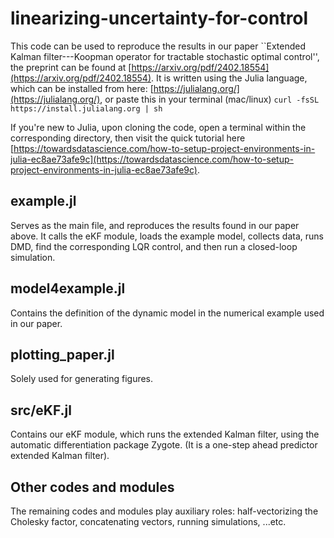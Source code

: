 # linearizing-uncertainty-for-control
This code can be used to reproduce the results in our paper ``Extended Kalman filter---Koopman operator for tractable stochastic optimal control'', the preprint can be found at [https://arxiv.org/pdf/2402.18554](https://arxiv.org/pdf/2402.18554). It is written using the Julia language, which can be installed from here: [https://julialang.org/](https://julialang.org/), or paste this in your terminal (mac/linux) ```curl -fsSL https://install.julialang.org | sh```

If you're new to Julia, upon cloning the code, open a terminal within the corresponding directory, then visit the quick tutorial here [https://towardsdatascience.com/how-to-setup-project-environments-in-julia-ec8ae73afe9c](https://towardsdatascience.com/how-to-setup-project-environments-in-julia-ec8ae73afe9c).

## example.jl
Serves as the main file, and reproduces the results found in our paper above. It calls the eKF module, loads the example model, collects data, runs DMD, find the corresponding LQR control, and then run a closed-loop simulation.

## model4example.jl
Contains the definition of the dynamic model in the numerical example used in our paper.

## plotting_paper.jl
Solely used for generating figures.

## src/eKF.jl
Contains our eKF module, which runs the extended Kalman filter, using the automatic differentiation package Zygote. (It is a one-step ahead predictor extended Kalman filter).

## Other codes and modules
The remaining codes and modules play auxiliary roles: half-vectorizing the Cholesky factor, concatenating vectors, running simulations, ...etc.

